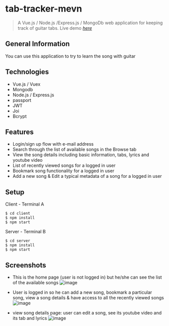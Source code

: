 # tab-tracker-mevn

> A Vue.js / Node.js /Express.js / MongoDb web application for keeping track of guitar tabs.
> Live demo [_here_](https://tab-tracker-mevn.herokuapp.com/)

## General Information

You can use this application to try to learn the song with guitar

## Technologies

- Vue.js / Vuex
- Mongodb
- Node.js / Express.js
- passport
- JWT
- Joi
- Bcrypt

## Features

- Login/sign up flow with e-mail address
- Search through the list of available songs in the Browse tab
- View the song details including basic information, tabs, lyrics and youtube video
- List of recently viewed songs for a logged in user
- Bookmark song functionality for a logged in user
- Add a new song & Edit a typical metadata of a song for a logged in user

## Setup

Client - Terminal A
```
$ cd client
$ npm install
$ npm start
```
Server - Terminal B
```
$ cd server
$ npm install
$ npm start
```

## Screenshots
- This is the home page (user is not logged in) but he/she can see the list of the available songs
![image](https://user-images.githubusercontent.com/48249708/118304729-e6cc2080-b49b-11eb-8c88-c3ea5cf33651.png)

- User is logged in so he can add a new song, bookmark a particular song, view a song details & have access to all the recently viewed songs
![image](https://user-images.githubusercontent.com/48249708/118304845-0bc09380-b49c-11eb-93cf-f7227d2fcde0.png)

- view song details page: user can edit a song, see its youtube video and its tab and lyrics
![image](https://user-images.githubusercontent.com/48249708/118304913-2561db00-b49c-11eb-9bc8-f9adbf5f1465.png)



